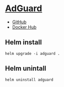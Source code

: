 # [AdGuard](https://adguard.com/adguard-home.html)
- [GitHub](https://github.com/AdguardTeam/AdGuardHome)
- [Docker Hub](https://hub.docker.com/r/adguard/adguardhome)

## Helm install
```
helm upgrade -i adguard .
```

## Helm unintall
```
helm uninstall adguard
``` 
